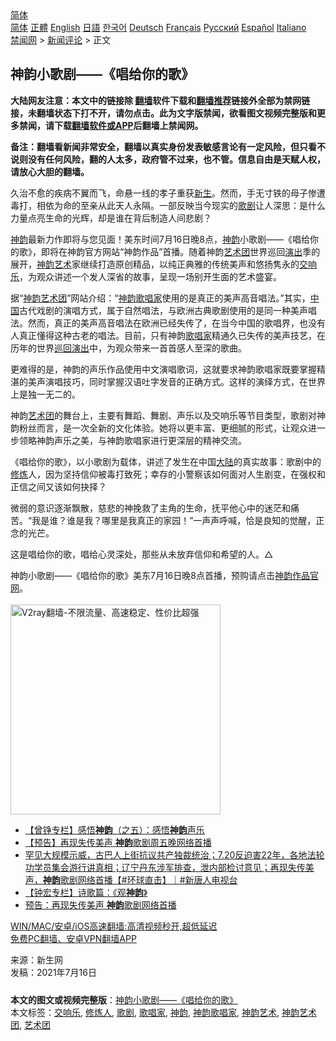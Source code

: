  <!-- 面包屑导航 --> <div class="breadcrumb"><!-- GTranslate: https://gtranslate.io/ -->  <div class="switcher notranslate">  <div class="selected">  <a href="#" onclick="return false;"> 简体</a>  </div>  <div class="option">  <a href="https://www.bannedbook.org" onclick="doGTranslate('zh-CN|zh-CN');jQuery('div.switcher div.selected a').html(jQuery(this).html());return false;" title="简体中文" class="nturl selected"> 简体</a>  <a href="https://www.bannedbook.org/zh-tw/" onclick="doGTranslate('zh-CN|zh-TW');jQuery('div.switcher div.selected a').html(jQuery(this).html());return false;" title="繁體中文" class="nturl"> 正體</a>  <a href="https://www.bannedbook.org/en/" onclick="doGTranslate('zh-CN|en');jQuery('div.switcher div.selected a').html(jQuery(this).html());return false;" title="English" class="nturl"> English</a>  <a href="https://www.bannedbook.org/ja/" onclick="doGTranslate('zh-CN|ja');jQuery('div.switcher div.selected a').html(jQuery(this).html());return false;" title="日本語" class="nturl"> 日語</a>  <a href="https://www.bannedbook.org/ko/" onclick="doGTranslate('zh-CN|ko');jQuery('div.switcher div.selected a').html(jQuery(this).html());return false;" title="한국어" class="nturl"> 한국어</a>  <a href="https://www.bannedbook.org/de/" onclick="doGTranslate('zh-CN|de');jQuery('div.switcher div.selected a').html(jQuery(this).html());return false;" title="Deutsch" class="nturl"> Deutsch</a>  <a href="https://www.bannedbook.org/fr/" onclick="doGTranslate('zh-CN|fr');jQuery('div.switcher div.selected a').html(jQuery(this).html());return false;" title="Français" class="nturl"> Français</a>  <a href="https://www.bannedbook.org/ru/" onclick="doGTranslate('zh-CN|ru');jQuery('div.switcher div.selected a').html(jQuery(this).html());return false;" title="Русский" class="nturl"> Русский</a>  <a href="https://www.bannedbook.org/es/" onclick="doGTranslate('zh-CN|es');jQuery('div.switcher div.selected a').html(jQuery(this).html());return false;" title="Español" class="nturl"> Español</a>  <a href="https://www.bannedbook.org/it/" onclick="doGTranslate('zh-CN|it');jQuery('div.switcher div.selected a').html(jQuery(this).html());return false;" title="Italiano" class="nturl"> Italiano</a>  </div>  </div>      <div class='breadcrumb-sub'><!-- Breadcrumb NavXT 6.3.0 --> <a href="https://www.bannedbook.org/" class="home">禁闻网</a> &gt; <a href="https://www.bannedbook.org/bnews/comments/" class="category">新闻评论</a> &gt; 正文</div></div><h2>神韵小歌剧——《唱给你的歌》</h2> <p class="notice"><b>大陆网友注意：本文中的链接除 <a href="https://github.com/bannedbook/fanqiang" >翻墙</a>软件下载和<a href="https://github.com/killgcd/justmysocks/blob/master/README.md">翻墙推荐</a>链接外全部为禁网链接，未翻墙状态下打不开，请勿点击。此为文字版禁闻，欲看图文视频完整版和更多禁闻，请下载<a href="https://github.com/bannedbook/fanqiang">翻墙软件或APP</a>后翻墙上禁闻网。</p><p>备注：翻墙看新闻非常安全，翻墙以真实身份发表敏感言论有一定风险，但只看不说则没有任何风险，翻的人太多，政府管不过来，也不管。信息自由是天赋人权，请放心大胆的翻墙。</b></p>  <div class="entry"> <p></p> <p>久治不愈的疾病不翼而飞，命悬一线的孝子重获<span class='wp_keywordlink'><a href="https://www.bannedbook.org/forum2/topic1642.html" title="正见网《新生》" target="_blank">新生</a></span>。然而，手无寸铁的母子惨遭毒打，相依为命的至亲从此天人永隔。一部反映当今现实的<a href="https://www.bannedbook.org/bnews/tag/%e6%ad%8c%e5%89%a7/" class="st_tag internal_tag" rel="tag" title="标签 歌剧 下的日志">歌剧</a>让人深思：是什么力量点亮生命的光辉，却是谁在背后制造人间悲剧？</p> <p><span class='wp_keywordlink_affiliate'><a href="https://zh-cn.shenyunperformingarts.org/" title="神韵" target="_blank">神韵</a></span>最新力作即将与您见面！美东时间7月16日晚8点，<a href="https://www.bannedbook.org/bnews/tag/%e7%a5%9e%e9%9f%b5/" class="st_tag internal_tag" rel="tag" title="标签 神韵 下的日志">神韵</a>小歌剧——《唱给你的歌》，即将在神韵官方网站“神韵作品”首播。随着神韵<span class='wp_keywordlink_affiliate'><a href="https://zh-cn.shenyunperformingarts.org/" title="艺术团" target="_blank">艺术团</a></span>世界巡回<span class='wp_keywordlink_affiliate'><a href="https://zh-cn.shenyunperformingarts.org/" title="演出" target="_blank">演出</a></span>季的展开，<a href="https://www.bannedbook.org/bnews/tag/%E7%A5%9E%E9%9F%B5%E8%89%BA%E6%9C%AF/" class="st_tag internal_tag" rel="tag" title="标签 神韵艺术 下的日志">神韵艺术</a>家继续打造原创精品，以纯正典雅的传统美声和悠扬隽永的<a href="https://www.bannedbook.org/bnews/tag/%E4%BA%A4%E5%93%8D%E4%B9%90/" class="st_tag internal_tag" rel="tag" title="标签 交响乐 下的日志">交响乐</a>，为观众讲述一个发人深省的故事，呈现一场别开生面的艺术盛宴。</p>  <p>据“<span class='wp_keywordlink_affiliate'><a href="https://zh-cn.shenyunperformingarts.org/" title="神韵艺术团" target="_blank">神韵艺术团</a></span>”网站介绍：“<a href="https://www.bannedbook.org/bnews/tag/%E7%A5%9E%E9%9F%B5%E6%AD%8C%E5%94%B1%E5%AE%B6/" class="st_tag internal_tag" rel="tag" title="标签 神韵歌唱家 下的日志">神韵歌唱家</a>使用的是真正的美声高音唱法。”其实，<span class='wp_keywordlink_affiliate'><a href="https://www.bannedbook.org/" title="中国" target="_blank">中国</a></span>古代戏剧的演唱方式，属于自然唱法，与欧洲古典歌剧使用的是同一种美声唱法。然而，真正的美声高音唱法在欧洲已经失传了，在当今中国的歌唱界，也没有人真正懂得这种古老的唱法。目前，只有神韵<a href="https://www.bannedbook.org/bnews/tag/%E6%AD%8C%E5%94%B1%E5%AE%B6/" class="st_tag internal_tag" rel="tag" title="标签 歌唱家 下的日志">歌唱家</a>精通久已失传的美声技艺，在历年的世界<span class='wp_keywordlink_affiliate'><a href="https://zh-cn.shenyunperformingarts.org/" title="巡回演出" target="_blank">巡回演出</a></span>中，为观众带来一首首感人至深的歌曲。</p> <p>更难得的是，神韵的声乐作品使用中文演唱歌词，这就要求神韵歌唱家既要掌握精湛的美声演唱技巧，同时掌握汉语吐字发音的正确方式。这样的演绎方式，在世界上是独一无二的。</p> <p>神韵<a href="https://www.bannedbook.org/bnews/tag/%E8%89%BA%E6%9C%AF%E5%9B%A2/" class="st_tag internal_tag" rel="tag" title="标签 艺术团 下的日志">艺术团</a>的舞台上，主要有舞蹈、舞剧、声乐以及交响乐等节目类型，歌剧对神韵粉丝而言，是一次全新的文化体验。她将以更丰富、更细腻的形式，让观众进一步领略神韵声乐之美，与神韵歌唱家进行更深层的精神交流。</p>  <p>《唱给你的歌》，以小歌剧为载体，讲述了发生在中国<span class='wp_keywordlink_affiliate'><a href="https://www.bannedbook.org/" title="大陆" target="_blank">大陆</a></span>的真实故事：歌剧中的<span class='wp_keywordlink'><a href="https://www.qi-gong.me/" title="气功修炼网" target="_blank">修炼</a></span>人，因为坚持信仰被毒打致死；幸存的小警察该如何面对人生剧变，在强权和正信之间又该如何抉择？</p> <p>微弱的意识逐渐飘散，慈悲的神挽救了主角的生命，抚平他心中的迷茫和痛苦。“我是谁？谁是我？哪里是我真正的家园！”一声声呼喊，恰是良知的觉醒，正念的光芒。</p> <p>这是唱给你的歌，唱给心灵深处，那些从未放弃信仰和希望的人。△</p>  <p>神韵小歌剧——《唱给你的歌》美东7月16日晚8点首播，预购请点击<a href="https://www.shenyuncreations.com/zh_tw/opera-a-song-for-you.html" target="_blank" rel="noopener">神韵作品官网</a>。<br /> <br/><a href="https://github.com/bannedbook/fanqiang/wiki/V2ray%E6%9C%BA%E5%9C%BA"><img src="https://raw.githubusercontent.com/bannedbook/fanqiang/master/v2ss/images/v2free.jpg" width="336" alt="V2ray翻墙-不限流量、高速稳定、性价比超强"></a><br/></p> <ul class='op-related-articles' title='相关阅读'> <li><a href='https://www.bannedbook.org/bnews/comments/20210715/1587189.html' target='_blank'>【曾铮专栏】感悟<b>神韵</b>（之五）：感悟<b>神韵</b>声乐</a></li> <li><a href='https://www.bannedbook.org/bnews/ccpdope/20210713/1586385.html' target='_blank'>【预告】再现失传美声 <b>神韵</b>歌剧周五晚网络首播</a></li> <li><a href='https://www.bannedbook.org/bnews/bannedvideo/20210712/1585726.html' target='_blank'>罕见大规模示威，古巴人上街抗议共产独裁统治；7.20反迫害22年，各地法轮功学员集会游行讲真相；辽宁丹东涉军排查，泄内部检讨意见；再现失传美声，<b>神韵</b>歌剧网络首播【#环球直击】｜#新唐人电视台</a></li> <li><a href='https://www.bannedbook.org/bnews/comments/20210710/1584366.html' target='_blank'>【钟宏专栏】诗歌篇：《观<b>神韵</b>》</a></li> <li><a href='https://www.bannedbook.org/bnews/cnnews/20210710/1584334.html' target='_blank'>预告：再现失传美声 <b>神韵</b>歌剧网络首播</a></li> </ul> <p class="texttj"> <a href="https://github.com/bannedbook/fanqiang/wiki/V2ray%E6%9C%BA%E5%9C%BA" target="_blank">WIN/MAC/安卓/iOS高速翻墙:高清视频秒开,超低延迟</a><br/> <a href="https://github.com/bannedbook/fanqiang/wiki/%E7%A6%81%E9%97%BB%E7%BD%91%E5%AE%89%E5%8D%93%E7%BF%BB%E5%A2%99%E6%96%B0%E9%97%BBAPP" target="_blank">免费PC翻墙、安卓VPN翻墙APP</a></p><p>来源：新生网<br /> 发稿：2021年7月16日</p> <a name='sharetosocial'></a>  <div style="margin-bottom:5px;padding-bottom:5px;clear:both"> <div id="archive-pix-1" class="banner-ads"> <!-- AuctionX Display platform tag START --> <div id="26318x728x90x621x_ADSLOT2" clicktrack="%%CLICK_URL_ESC%%"></div> <!-- AuctionX Display platform tag END --> </div> <div id="archive-pix-2" class="banner-ads"> <!-- AuctionX Display platform tag START --> <div id="26315x300x250x621x_ADSLOT2" clicktrack="%%CLICK_URL_ESC%%"></div> <!-- AuctionX Display platform tag END --> </div> </div>    <div id="archive-pix-1" class="banner-ads"> <!-- AuctionX Display platform tag START --> <div id="26318x728x90x621x_ADSLOT3" clicktrack="%%CLICK_URL_ESC%%"></div> <!-- AuctionX Display platform tag END --> </div> <div><b>本文的图文或视频完整版</b>：<a href='https://www.bannedbook.org/bnews/comments/20210716/1588269.html'>神韵小歌剧——《唱给你的歌》</a></div>  </div><!--END ENTRY--> <div class="postfooter"> <div>本文标签：<a href="https://www.bannedbook.org/bnews/tag/%E4%BA%A4%E5%93%8D%E4%B9%90/" rel="tag">交响乐</a>, <a href="https://www.bannedbook.org/bnews/tag/%E4%BF%AE%E7%82%BC%E4%BA%BA/" rel="tag">修炼人</a>, <a href="https://www.bannedbook.org/bnews/tag/%e6%ad%8c%e5%89%a7/" rel="tag">歌剧</a>, <a href="https://www.bannedbook.org/bnews/tag/%E6%AD%8C%E5%94%B1%E5%AE%B6/" rel="tag">歌唱家</a>, <a href="https://www.bannedbook.org/bnews/tag/%e7%a5%9e%e9%9f%b5/" rel="tag">神韵</a>, <a href="https://www.bannedbook.org/bnews/tag/%E7%A5%9E%E9%9F%B5%E6%AD%8C%E5%94%B1%E5%AE%B6/" rel="tag">神韵歌唱家</a>, <a href="https://www.bannedbook.org/bnews/tag/%E7%A5%9E%E9%9F%B5%E8%89%BA%E6%9C%AF/" rel="tag">神韵艺术</a>, <a href="https://www.bannedbook.org/bnews/tag/%E7%A5%9E%E9%9F%B5%E8%89%BA%E6%9C%AF%E5%9B%A2/" rel="tag">神韵艺术团</a>, <a href="https://www.bannedbook.org/bnews/tag/%E8%89%BA%E6%9C%AF%E5%9B%A2/" rel="tag">艺术团</a></div>  </div><!--END POSTFOOTER--> 